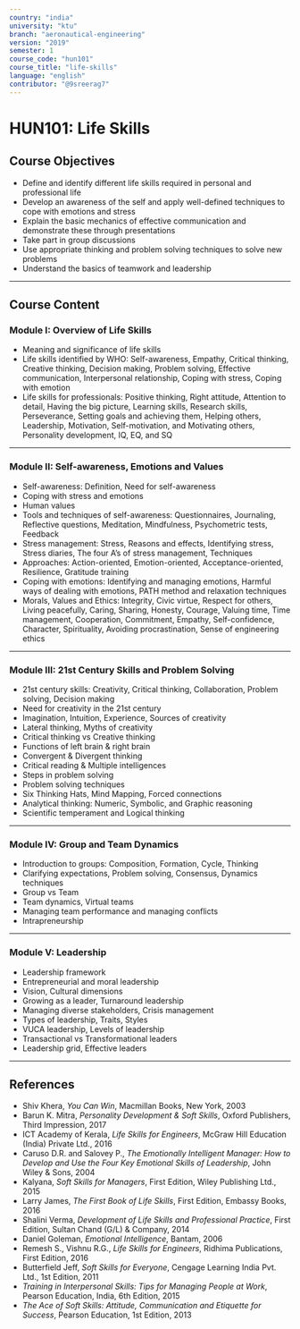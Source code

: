```yaml
---
country: "india"
university: "ktu"
branch: "aeronautical-engineering"
version: "2019"
semester: 1
course_code: "hun101"
course_title: "life-skills"
language: "english"
contributor: "@9sreerag7"
---
```


# HUN101: Life Skills

## Course Objectives

- Define and identify different life skills required in personal and professional life  
- Develop an awareness of the self and apply well-defined techniques to cope with emotions and stress  
- Explain the basic mechanics of effective communication and demonstrate these through presentations  
- Take part in group discussions  
- Use appropriate thinking and problem solving techniques to solve new problems  
- Understand the basics of teamwork and leadership  

---

## Course Content

### Module I: Overview of Life Skills

- Meaning and significance of life skills  
- Life skills identified by WHO: Self-awareness, Empathy, Critical thinking, Creative thinking, Decision making, Problem solving, Effective communication, Interpersonal relationship, Coping with stress, Coping with emotion  
- Life skills for professionals: Positive thinking, Right attitude, Attention to detail, Having the big picture, Learning skills, Research skills, Perseverance, Setting goals and achieving them, Helping others, Leadership, Motivation, Self-motivation, and Motivating others, Personality development, IQ, EQ, and SQ  

---

### Module II: Self-awareness, Emotions and Values

- Self-awareness: Definition, Need for self-awareness  
- Coping with stress and emotions  
- Human values  
- Tools and techniques of self-awareness: Questionnaires, Journaling, Reflective questions, Meditation, Mindfulness, Psychometric tests, Feedback  
- Stress management: Stress, Reasons and effects, Identifying stress, Stress diaries, The four A’s of stress management, Techniques  
- Approaches: Action-oriented, Emotion-oriented, Acceptance-oriented, Resilience, Gratitude training  
- Coping with emotions: Identifying and managing emotions, Harmful ways of dealing with emotions, PATH method and relaxation techniques  
- Morals, Values and Ethics: Integrity, Civic virtue, Respect for others, Living peacefully, Caring, Sharing, Honesty, Courage, Valuing time, Time management, Cooperation, Commitment, Empathy, Self-confidence, Character, Spirituality, Avoiding procrastination, Sense of engineering ethics  

---

### Module III: 21st Century Skills and Problem Solving

- 21st century skills: Creativity, Critical thinking, Collaboration, Problem solving, Decision making  
- Need for creativity in the 21st century  
- Imagination, Intuition, Experience, Sources of creativity  
- Lateral thinking, Myths of creativity  
- Critical thinking vs Creative thinking  
- Functions of left brain & right brain  
- Convergent & Divergent thinking  
- Critical reading & Multiple intelligences  
- Steps in problem solving  
- Problem solving techniques  
- Six Thinking Hats, Mind Mapping, Forced connections  
- Analytical thinking: Numeric, Symbolic, and Graphic reasoning  
- Scientific temperament and Logical thinking  

---

### Module IV: Group and Team Dynamics

- Introduction to groups: Composition, Formation, Cycle, Thinking  
- Clarifying expectations, Problem solving, Consensus, Dynamics techniques  
- Group vs Team  
- Team dynamics, Virtual teams  
- Managing team performance and managing conflicts  
- Intrapreneurship  

---

### Module V: Leadership

- Leadership framework  
- Entrepreneurial and moral leadership  
- Vision, Cultural dimensions  
- Growing as a leader, Turnaround leadership  
- Managing diverse stakeholders, Crisis management  
- Types of leadership, Traits, Styles  
- VUCA leadership, Levels of leadership  
- Transactional vs Transformational leaders  
- Leadership grid, Effective leaders  

---

## References

- Shiv Khera, *You Can Win*, Macmillan Books, New York, 2003  
- Barun K. Mitra, *Personality Development & Soft Skills*, Oxford Publishers, Third Impression, 2017  
- ICT Academy of Kerala, *Life Skills for Engineers*, McGraw Hill Education (India) Private Ltd., 2016  
- Caruso D.R. and Salovey P., *The Emotionally Intelligent Manager: How to Develop and Use the Four Key Emotional Skills of Leadership*, John Wiley & Sons, 2004  
- Kalyana, *Soft Skills for Managers*, First Edition, Wiley Publishing Ltd., 2015  
- Larry James, *The First Book of Life Skills*, First Edition, Embassy Books, 2016  
- Shalini Verma, *Development of Life Skills and Professional Practice*, First Edition, Sultan Chand (G/L) & Company, 2014  
- Daniel Goleman, *Emotional Intelligence*, Bantam, 2006  
- Remesh S., Vishnu R.G., *Life Skills for Engineers*, Ridhima Publications, First Edition, 2016  
- Butterfield Jeff, *Soft Skills for Everyone*, Cengage Learning India Pvt. Ltd., 1st Edition, 2011  
- *Training in Interpersonal Skills: Tips for Managing People at Work*, Pearson Education, India, 6th Edition, 2015  
- *The Ace of Soft Skills: Attitude, Communication and Etiquette for Success*, Pearson Education, 1st Edition, 2013  
